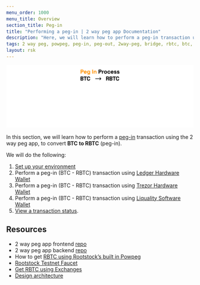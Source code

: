 ```yaml
---
menu_order: 1000
menu_title: Overview
section_title: Peg-in
title: "Performing a peg-in | 2 way peg app Documentation"
description: "Here, we will learn how to perform a peg-in transaction using the 2 way peg app."
tags: 2 way peg, powpeg, peg-in, peg-out, 2way-peg, bridge, rbtc, btc, testnet, mainnet, trezor, liquality, leger, guide, setup, integrate, use
layout: rsk
---
```


![2 way peg app (peg-in)](/assets/img/guides/two-way-peg-app/pegin.gif)

In this section, we will learn how to perform a [peg-in](/guides/two-way-peg-app/glossary/) transaction using the 2 way peg app, to convert **BTC to RBTC** (peg-in). 

We will do the following:

1. [Set up your environment](/guides/two-way-peg-app/prerequisites/)
2. Perform a peg-in (BTC - RBTC) transaction using [Ledger Hardware Wallet](/guides/two-way-peg-app/pegin/ledger-hardware-wallet/)
3. Perform a peg-in (BTC - RBTC) transaction using [Trezor Hardware Wallet](/guides/two-way-peg-app/trezor-hardware-wallet/)
4. Perform a peg-in (BTC - RBTC) transaction using [Liquality Software Wallet](/guides/two-way-peg-app/pegin/liquality-software-wallet/)
5. [View a transaction status](/guides/two-way-peg-app/pegin/status/).

## Resources
- 2 way peg app frontend [repo](https://github.com/rsksmart/2wp-app)
- 2 way peg app backend [repo](https://github.com/rsksmart/2wp-api)
- How to get [RBTC using Rootstock’s built in Powpeg](https://developers.rootstock.io/guides/get-crypto-on-rsk/powpeg-btc-rbtc/)
- [Rootstock Testnet Faucet](https://faucet.rootstock.io/)
- [Get RBTC using Exchanges](https://developers.rootstock.io/guides/get-crypto-on-rsk/rbtc-exchanges/)
- [Design architecture](/guides/two-way-peg-app/advanced-operations/design-architecture/)